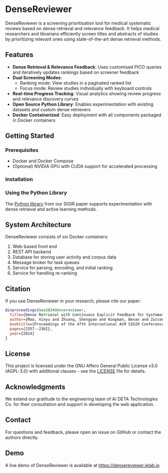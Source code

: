 # DenseReviewer

DenseReviewer is a screening prioritisation tool for medical systematic reviews based on dense retrieval and relevance feedback. It helps medical researchers and librarians efficiently screen titles and abstracts of studies by prioritizing relevant ones using state-of-the-art dense retrieval methods.


## Features

- **Dense Retrieval & Relevance Feedback**: Uses customised PICO queries and iteratively updates rankings based on screener feedback
- **Dual Screening Modes**: 
  - Ranking mode: View studies in a paginated ranked list
  - Focus mode: Review studies individually with keyboard controls
- **Real-time Progress Tracking**: Visual analytics showing review progress and relevance discovery curves
- **Open Source Python Library**: Enables experimentation with existing datasets and custom dense retrievers
- **Docker Containerized**: Easy deployment with all components packaged in Docker containers

## Getting Started

### Prerequisites

- Docker and Docker Compose
- (Optional) NVIDIA GPU with CUDA support for accelerated processing

### Installation


### Using the Python Library

The [Python library](https://github.com/ielab/dense-screening-feedback) from our SIGIR paper supports experimentation with dense retrieval and active learning methods.


## System Architecture

DenseReviewer consists of six Docker containers:
1. Web-based front end
2. REST API backend
3. Database for storing user activity and corpus data
4. Message broker for task queues
5. Service for parsing, encoding, and initial ranking
6. Service for handling re-ranking

## Citation

If you use DenseReviewer in your research, please cite our paper:

```bibtex
@inproceedings{mao2024densereviewer,
  title={Dense Retrieval with Continuous Explicit Feedback for Systematic Review Screening Prioritisation},
  author={Mao, Xinyu and Zhuang, Shengyao and Koopman, Bevan and Zuccon, Guido},
  booktitle={Proceedings of the 47th International ACM SIGIR Conference on Research and Development in Information Retrieval},
  pages={2357--2362},
  year={2024}
}
```


## License

This project is licensed under the GNU Affero General Public License v3.0 (AGPL-3.0) with additional clauses - see the [LICENSE](LICENSE) file for details.

## Acknowledgments

We extend our gratitude to the engineering team of AI DETA Technologies Co. for their consultation and support in developing the web application.

## Contact

For questions and feedback, please open an issue on GitHub or contact the authors directly.

## Demo

A live demo of DenseReviewer is available at https://densereviewer.ielab.io
